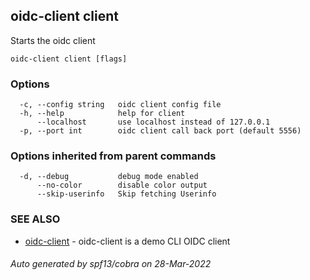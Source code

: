 ## oidc-client client

Starts the oidc client

```
oidc-client client [flags]
```

### Options

```
  -c, --config string   oidc client config file
  -h, --help            help for client
      --localhost       use localhost instead of 127.0.0.1
  -p, --port int        oidc client call back port (default 5556)
```

### Options inherited from parent commands

```
  -d, --debug           debug mode enabled
      --no-color        disable color output
      --skip-userinfo   Skip fetching Userinfo
```

### SEE ALSO

* [oidc-client](oidc-client.md)	 - oidc-client is a demo CLI OIDC client

###### Auto generated by spf13/cobra on 28-Mar-2022
